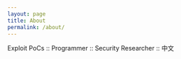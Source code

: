 ```yaml
---
layout: page
title: About
permalink: /about/
---
```


Exploit PoCs :: Programmer :: Security Researcher :: 中文


